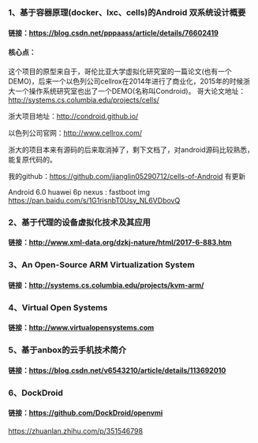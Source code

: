 ### 1、基于容器原理(docker、lxc、cells)的Android 双系统设计概要

#### 链接：https://blog.csdn.net/pppaass/article/details/76602419

#### 核心点：
这个项目的原型来自于，哥伦比亚大学虚拟化研究室的一篇论文(也有一个DEMO)，后来一个以色列公司cellrox在2014年进行了商业化，2015年的时候浙大一个操作系统研究室也出了一个DEMO(名称叫Condroid)。
哥大论文地址：http://systems.cs.columbia.edu/projects/cells/

浙大项目地址：http://condroid.github.io/

以色列公司官网：http://www.cellrox.com/

浙大的项目本来有源码的后来取消掉了，剩下文档了，对android源码比较熟悉，能复原代码的。

我的github：https://github.com/jianglin05290712/cells-of-Android 有更新

Android 6.0 huawei 6p nexus : fastboot img  https://pan.baidu.com/s/1G1risnbT0Usy_NL6VDbovQ

### 2、基于代理的设备虚拟化技术及其应用

#### 链接：http://www.xml-data.org/dzkj-nature/html/2017-6-883.htm

### 3、An Open-Source ARM Virtualization System

#### 链接：http://systems.cs.columbia.edu/projects/kvm-arm/

### 4、Virtual Open Systems

#### 链接：http://www.virtualopensystems.com

### 5、基于anbox的云手机技术简介
#### 链接：https://blog.csdn.net/v6543210/article/details/113692010

### 6、DockDroid
#### 链接：https://github.com/DockDroid/openvmi

https://zhuanlan.zhihu.com/p/351546798

